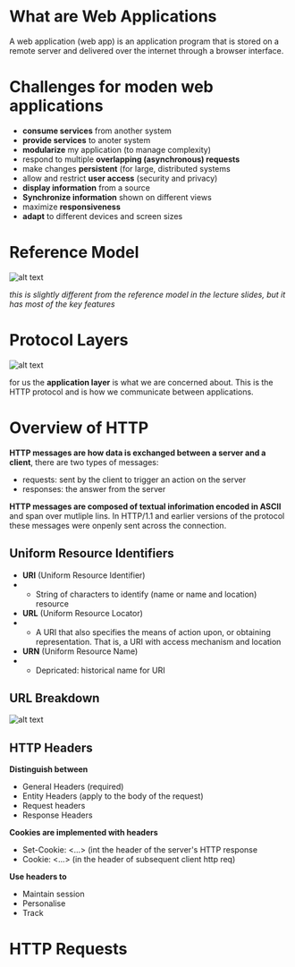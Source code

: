 # What are Web Applications
A web application (web app) is an application program that is stored on a remote server and delivered over the internet through a browser interface.

# Challenges for moden web applications
- **consume services** from another system
- **provide services** to anoter system
- **modularize** my application (to manage complexity)
- respond to multiple **overlapping (asynchronous) requests**
- make changes **persistent** (for large, distributed systems
- allow and restrict **user access** (security and privacy)
- **display information** from a source
- **Synchronize information** shown on different views
- maximize **responsiveness**
- **adapt** to different devices and screen sizes

# Reference Model

![alt text](https://miro.medium.com/v2/resize:fit:1400/1*3E4w7rCe3eaz6gLlZoe6nQ.png)

*this is slightly different from the reference model in the lecture slides, but it has most of the key features*

# Protocol Layers

![alt text](https://www.imperva.com/learn/wp-content/uploads/sites/13/2020/02/OSI-7-layers.jpg)

for us the **application layer** is what we are concerned about. This is the HTTP protocol and is how we communicate between applications.

# Overview of HTTP

**HTTP messages are how data is exchanged between a server and a client**, there are two types of messages:
- requests: sent by the client to trigger an action on the server
- responses: the answer from the server

**HTTP messages are composed of textual inforimation encoded in ASCII** and span over mutliple lins. In HTTP/1.1 and earlier versions of the protocol these messages were onpenly sent across the connection.

## Uniform Resource Identifiers
- **URI** (Uniform Resource Identifier)
- - String of characters to identify (name or name and location) resource
- **URL** (Uniform Resource Locator)
- - A URI that also specifies the means of action upon, or obtaining representation. That is, a URI with access mechanism and location
- **URN** (Uniform Resource Name)
- - Depricated: historical name for URI

## URL Breakdown

![alt text](https://media.geeksforgeeks.org/wp-content/uploads/20210625160610/urldiag.PNG)

## HTTP Headers

**Distinguish between**
- General Headers (required)
- Entity Headers (apply to the body of the request)
- Request headers
- Response Headers

**Cookies are implemented with headers**
- Set-Cookie: <...> (int the header of the server's HTTP response
- Cookie: <...> (in the header of subsequent client http req)

**Use headers to**
- Maintain session
- Personalise
- Track

# HTTP Requests
